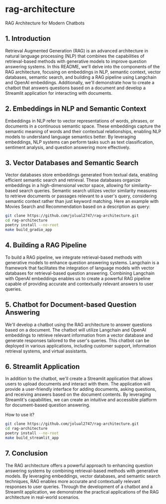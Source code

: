 # rag-architecture
RAG Architecture for Modern Chatbots

## 1. Introduction

Retrieval Augmented Generation (RAG) is an advanced architecture in natural language processing (NLP) that combines the capabilities of retrieval-based methods with generative models to improve question answering systems. In this README, we'll delve into the components of the RAG architecture, focusing on embeddings in NLP, semantic context, vector databases, semantic search, and building a RAG pipeline using Langchain and OpenAI embeddings. Additionally, we'll demonstrate how to create a chatbot that answers questions based on a document and develop a Streamlit application for interacting with documents.

## 2. Embeddings in NLP and Semantic Context

Embeddings in NLP refer to vector representations of words, phrases, or documents in a continuous semantic space. These embeddings capture the semantic meaning of words and their contextual relationships, enabling NLP models to understand language semantics better. By leveraging embeddings, NLP systems can perform tasks such as text classification, sentiment analysis, and question answering more effectively.

## 3. Vector Databases and Semantic Search

Vector databases store embeddings generated from textual data, enabling efficient semantic search and retrieval. These databases organize embeddings in a high-dimensional vector space, allowing for similarity-based search queries. Semantic search utilizes vector similarity measures to retrieve documents or passages relevant to a user's query, considering semantic context rather than just keyword matching.
Here an example with Movies Search and Recommendation based on a description as query:

```sh
git clone https://github.com/jolual2747/rag-architecture.git
cd rag-architecture
poetry install --no-root
make build_gradio_app
```

## 4. Building a RAG Pipeline

To build a RAG pipeline, we integrate retrieval-based methods with generative models to enhance question answering systems. Langchain is a framework that facilitates the integration of language models with vector databases for retrieval-based question answering. Combining Langchain with OpenAI embeddings enables us to create a powerful RAG pipeline capable of providing accurate and contextually relevant answers to user queries.

## 5. Chatbot for Document-based Question Answering

We'll develop a chatbot using the RAG architecture to answer questions based on a document. The chatbot will utilize Langchain and OpenAI embeddings to retrieve relevant information from a vector database and generate responses tailored to the user's queries. This chatbot can be deployed in various applications, including customer support, information retrieval systems, and virtual assistants.

## 6. Streamlit Application

In addition to the chatbot, we'll create a Streamlit application that allows users to upload documents and interact with them. The application will provide a user-friendly interface for adding documents, asking questions, and receiving answers based on the document contents. By leveraging Streamlit's capabilities, we can create an intuitive and accessible platform for document-based question answering.

How to use it?

```sh
git clone https://github.com/jolual2747/rag-architecture.git
cd rag-architecture
poetry install --no-root
make build_streamlit_app
```

## 7. Conclusion

The RAG architecture offers a powerful approach to enhancing question answering systems by combining retrieval-based methods with generative models. By leveraging embeddings, vector databases, and semantic search techniques, RAG enables more accurate and contextually relevant responses to user queries. Through the development of a chatbot and a Streamlit application, we demonstrate the practical applications of the RAG architecture in real-world scenarios.